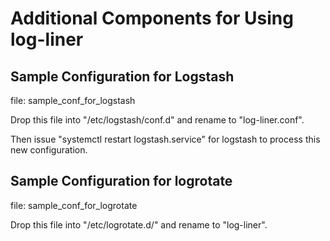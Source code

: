 # Additional Components for Using log-liner

## Sample Configuration for Logstash

   file: sample_conf_for_logstash

   Drop this file into "/etc/logstash/conf.d" and rename to "log-liner.conf".

   Then issue "systemctl restart logstash.service" for logstash to process this new configuration.


## Sample Configuration for logrotate

   file: sample_conf_for_logrotate

   Drop this file into "/etc/logrotate.d/" and rename to "log-liner".

